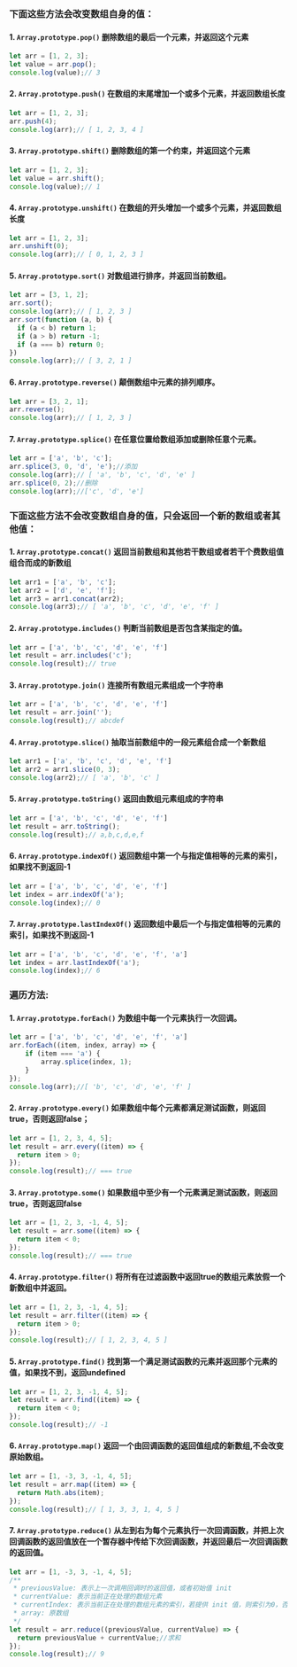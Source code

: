 
### **下面这些方法会改变数组自身的值：**
	
#### 1. ``Array.prototype.pop()`` 删除数组的最后一个元素，并返回这个元素
```js
let arr = [1, 2, 3];
let value = arr.pop();
console.log(value);// 3
```

#### 2. ``Array.prototype.push()`` 在数组的末尾增加一个或多个元素，并返回数组长度
```js
let arr = [1, 2, 3];
arr.push(4);
console.log(arr);// [ 1, 2, 3, 4 ]
```

#### 3. ``Array.prototype.shift()`` 删除数组的第一个约束，并返回这个元素
```js
let arr = [1, 2, 3];
let value = arr.shift();
console.log(value);// 1
```

#### 4. ``Array.prototype.unshift()`` 在数组的开头增加一个或多个元素，并返回数组长度
```js
let arr = [1, 2, 3];
arr.unshift(0);
console.log(arr);// [ 0, 1, 2, 3 ]
```

#### 5. ``Array.prototype.sort()`` 对数组进行排序，并返回当前数组。
```js
let arr = [3, 1, 2];
arr.sort();
console.log(arr);// [ 1, 2, 3 ]
arr.sort(function (a, b) {
  if (a < b) return 1;
  if (a > b) return -1;
  if (a === b) return 0;
})
console.log(arr);// [ 3, 2, 1 ]
```

#### 6. ``Array.prototype.reverse()`` 颠倒数组中元素的排列顺序。
```js
let arr = [3, 2, 1];
arr.reverse();
console.log(arr);// [ 1, 2, 3 ]
```

#### 7. ``Array.prototype.splice()`` 在任意位置给数组添加或删除任意个元素。
```js
let arr = ['a', 'b', 'c'];
arr.splice(3, 0, 'd', 'e');//添加
console.log(arr);// [ 'a', 'b', 'c', 'd', 'e' ]
arr.splice(0, 2);//删除
console.log(arr);//['c', 'd', 'e']
```

### **下面这些方法不会改变数组自身的值，只会返回一个新的数组或者其他值：**

#### 1. ``Array.prototype.concat()`` 返回当前数组和其他若干数组或者若干个费数组值组合而成的新数组
```js
let arr1 = ['a', 'b', 'c'];
let arr2 = ['d', 'e', 'f'];
let arr3 = arr1.concat(arr2);
console.log(arr3);// [ 'a', 'b', 'c', 'd', 'e', 'f' ]
```

#### 2. ``Array.prototype.includes()`` 判断当前数组是否包含某指定的值。
```js
let arr = ['a', 'b', 'c', 'd', 'e', 'f']
let result = arr.includes('c');
console.log(result);// true
```

#### 3. ``Array.prototype.join()`` 连接所有数组元素组成一个字符串
```js
let arr = ['a', 'b', 'c', 'd', 'e', 'f']
let result = arr.join('');
console.log(result);// abcdef
```

#### 4. ``Array.prototype.slice()`` 抽取当前数组中的一段元素组合成一个新数组
```js
let arr1 = ['a', 'b', 'c', 'd', 'e', 'f']
let arr2 = arr1.slice(0, 3);
console.log(arr2);// [ 'a', 'b', 'c' ]
```

#### 5. ``Array.prototype.toString()`` 返回由数组元素组成的字符串
```js
let arr = ['a', 'b', 'c', 'd', 'e', 'f']
let result = arr.toString();
console.log(result);// a,b,c,d,e,f
```

#### 6. ``Array.prototype.indexOf()`` 返回数组中第一个与指定值相等的元素的索引，如果找不到返回-1
```js
let arr = ['a', 'b', 'c', 'd', 'e', 'f']
let index = arr.indexOf('a');
console.log(index);// 0
```

#### 7. ``Array.prototype.lastIndexOf()`` 返回数组中最后一个与指定值相等的元素的索引，如果找不到返回-1
```js
let arr = ['a', 'b', 'c', 'd', 'e', 'f', 'a']
let index = arr.lastIndexOf('a');
console.log(index);// 6
```
   
### **遍历方法:**

#### 1. ``Array.prototype.forEach()`` 为数组中每一个元素执行一次回调。
```js
let arr = ['a', 'b', 'c', 'd', 'e', 'f', 'a']
arr.forEach((item, index, array) => {
	if (item === 'a') {
		array.splice(index, 1);
	}
});
console.log(arr);//[ 'b', 'c', 'd', 'e', 'f' ]
```
#### 2. ``Array.prototype.every()`` 如果数组中每个元素都满足测试函数，则返回true，否则返回false；
```js
let arr = [1, 2, 3, 4, 5];
let result = arr.every((item) => {
  return item > 0;
});
console.log(result);// === true
```
#### 3. ``Array.prototype.some()`` 如果数组中至少有一个元素满足测试函数，则返回true，否则返回false
```js
let arr = [1, 2, 3, -1, 4, 5];
let result = arr.some((item) => {
  return item < 0;
});
console.log(result);// === true
```

#### 4. ``Array.prototype.filter()`` 将所有在过滤函数中返回true的数组元素放假一个新数组中并返回。
```js
let arr = [1, 2, 3, -1, 4, 5];
let result = arr.filter((item) => {
  return item > 0;
});
console.log(result);// [ 1, 2, 3, 4, 5 ]
```

#### 5. ``Array.prototype.find()`` 找到第一个满足测试函数的元素并返回那个元素的值，如果找不到，返回undefined
```js
let arr = [1, 2, 3, -1, 4, 5];
let result = arr.find((item) => {
  return item < 0;
});
console.log(result);// -1
```

#### 6. ``Array.prototype.map()`` 返回一个由回调函数的返回值组成的新数组,不会改变原始数组。
```js
let arr = [1, -3, 3, -1, 4, 5];
let result = arr.map((item) => {
  return Math.abs(item);
});
console.log(result);// [ 1, 3, 3, 1, 4, 5 ]
```

#### 7. ``Array.prototype.reduce()`` 从左到右为每个元素执行一次回调函数，并把上次回调函数的返回值放在一个暂存器中传给下次回调函数，并返回最后一次回调函数的返回值。
```js
let arr = [1, -3, 3, -1, 4, 5];
/**
 * previousValue: 表示上一次调用回调时的返回值，或者初始值 init
 * currentValue: 表示当前正在处理的数组元素
 * currentIndex: 表示当前正在处理的数组元素的索引，若提供 init 值，则索引为0，否则索引为1；
 * array: 原数组
 */
let result = arr.reduce((previousValue, currentValue) => {
  return previousValue + currentValue;//求和
});
console.log(result);// 9
```
